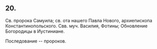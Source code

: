 
## 20.

Св. пророка Самуила; св. ота нашего Павла Нового, архиепископа Константинопольского. 
Свв. муч. Василия, Фотины; Обновление Богородицы в Иустиниане. 

Последование -- пророков.   

